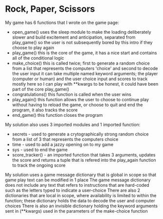 # Rock, Paper, Scissors

My game has 6 functions that I wrote on the game page:
 - open_game() uses the sleep module to make the loading deliberately slower and build excitement and anticipation,
       separated from play_game() so the user is not subsequently bored by this intro if they choose to play again
 - play_game() this is the core of the game, it has a nice start and contains all of the conditional logic
 - make_choice() this is called twice; first to generate a random choice from a list that represents the computers 'choice' and second to decode the user input
       it can take multiple named keyword arguments; the player (computer or human) and the user choice input and scores to track
       mostly here so I can play with **kwargs to be honest, it could have been part of the core play_game()
 - congratulations() this function is called when the user wins
 - play_again() this function allows the user to choose to continue play without having to reload the game, or choose to quit and end the program, it also tracks the score
 - end_game() this function closes the program

 My solution also uses 3 imported modules and 1 imported function:
 - secrets - used to generate a crytographically strong random choice from a list of 3 that represents the computers choice
 - time - used to add a jazzy opening on to my game
 - sys - used to end the game
 - score_tracker() - an imported function that takes 3 arguments, updates the score and returns a tuple that is refered into the play_again function to track the ongoing score

 My solution uses a game message dictionary that is global in scope
       so that game play text can be modified in 1 place
       The game message dictionary does not include any text that refers to instructions that are hard-coded such as the letters typed to indicate a user-choice
 There are also 2 dictionaries that are local in scope, where availability is limited to within the function; 
       these dictionary holds the data to decode the user and computer choices
 There is also an invisible dictionary holding the keyword arguments sent in (**kwargs) used in the parameters of the make-choice function